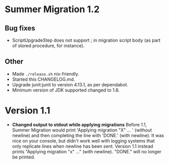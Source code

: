 # Summer Migration 1.2

## Bug fixes

* ScriptUpgradeStep does not support ; in migration script body (as part of stored procedure, for instance).

## Other

* Made `./release.sh` nix-friendly.
* Started this CHANGELOG.md.
* Upgrade junit:junit to version 4.13.1, as per dependabot.
* Minimum version of JDK supported changed to 1.8.

# Version 1.1

* **Changed output to stdout while applying migrations** Before 1.1, Summer Migration would print 'Applying migration "X" ... ' (without newline) and then completing the  line with 'DONE.' (with newline). It was nice on your console, but didn't work well with logging systems that only replicate lines when newline has been sent. Version 1.1 instead prints "Applying migration "x" ..." (with newline). "DONE." will no longer be printed.
